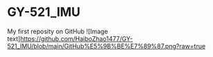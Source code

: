 # GY-521_IMU
My first reposity on GitHub
![Image text]https://github.com/HaiboZhao1477/GY-521_IMU/blob/main/GitHub%E5%9B%BE%E7%89%87.png?raw=true
